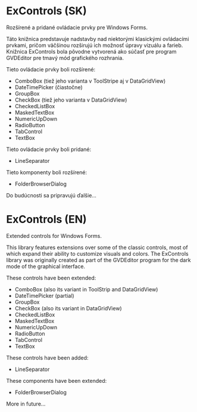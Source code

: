 # ExControls (SK)
Rozšírené a pridané ovládacie prvky pre Windows Forms.

Táto knižnica predstavuje nadstavby nad niektorými klasickými ovládacími prvkami, pričom väčšinou rozširujú ich možnosť úpravy vizuálu a farieb. Knižnica ExControls bola pôvodne vytvorená ako súčasť pre program GVDEditor pre tmavý mód grafického rozhrania.

Tieto ovládacie prvky boli rozšírené:
* ComboBox (tiež jeho varianta v ToolStripe aj v DataGridView)
* DateTimePicker (čiastočne)
* GroupBox
* CheckBox (tiež jeho varianta v DataGridView)
* CheckedListBox
* MaskedTextBox
* NumericUpDown
* RadioButton
* TabControl
* TextBox

Tieto ovládacie prvky boli pridané:
* LineSeparator

Tieto komponenty boli rozšírené:
* FolderBrowserDialog

Do budúcnosti sa pripravujú ďalšie...

# ExControls (EN)
Extended controls for Windows Forms.

This library features extensions over some of the classic controls, most of which expand their ability to customize visuals and colors. The ExControls library was originally created as part of the GVDEditor program for the dark mode of the graphical interface.

These controls have been extended:
* ComboBox (also its variant in ToolStrip and DataGridView)
* DateTimePicker (partial)
* GroupBox
* CheckBox (also its variant in DataGridView)
* CheckedListBox
* MaskedTextBox
* NumericUpDown
* RadioButton
* TabControl
* TextBox

These controls have been added:
* LineSeparator

These components have been extended:
* FolderBrowserDialog

More in future...
